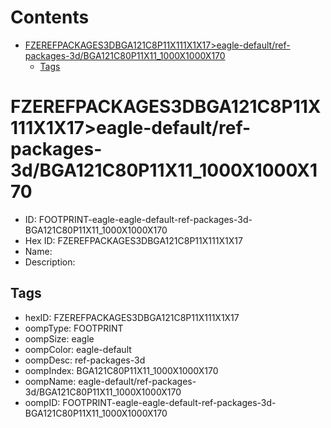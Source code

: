 



Contents
========

* [FZEREFPACKAGES3DBGA121C8P11X111X1X17>eagle-default/ref-packages-3d/BGA121C80P11X11_1000X1000X170](#fzerefpackages3dbga121c8p11x111x1x17eagle-defaultref-packages-3dbga121c80p11x11_1000x1000x170)
	* [Tags](#tags)

# FZEREFPACKAGES3DBGA121C8P11X111X1X17>eagle-default/ref-packages-3d/BGA121C80P11X11_1000X1000X170

- ID: FOOTPRINT-eagle-eagle-default-ref-packages-3d-BGA121C80P11X11_1000X1000X170
- Hex ID: FZEREFPACKAGES3DBGA121C8P11X111X1X17
- Name: 
- Description: 

## Tags

- hexID: FZEREFPACKAGES3DBGA121C8P11X111X1X17
- oompType: FOOTPRINT
- oompSize: eagle
- oompColor: eagle-default
- oompDesc: ref-packages-3d
- oompIndex: BGA121C80P11X11_1000X1000X170
- oompName: eagle-default/ref-packages-3d/BGA121C80P11X11_1000X1000X170
- oompID: FOOTPRINT-eagle-eagle-default-ref-packages-3d-BGA121C80P11X11_1000X1000X170
